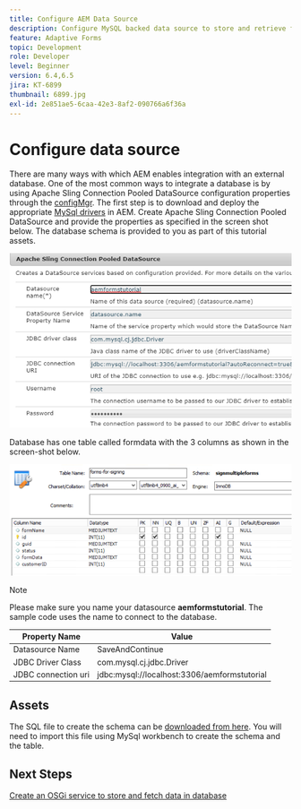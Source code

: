 ```yaml
---
title: Configure AEM Data Source
description: Configure MySQL backed data source to store and retrieve form data
feature: Adaptive Forms
topic: Development
role: Developer
level: Beginner
version: 6.4,6.5
jira: KT-6899
thumbnail: 6899.jpg
exl-id: 2e851ae5-6caa-42e3-8af2-090766a6f36a
---
```

# Configure data source

There are many ways with which AEM enables integration with an external database. One of the most common ways to integrate a database is by using Apache Sling Connection Pooled DataSource configuration properties through the [configMgr](http://localhost:4502/system/console/configMgr).
The first step is to download and deploy the appropriate [MySql drivers](https://mvnrepository.com/artifact/mysql/mysql-connector-java) in AEM.
Create Apache Sling Connection Pooled DataSource and provide the properties as specified in the screen shot below. The database schema is provided to you as part of this tutorial assets.

![data-source](assets/data-source.PNG)

Database has one table called formdata with the 3 columns as shown in the screen-shot below.

![data-base](assets/data-base.PNG) 


>[!NOTE]
>Please make sure you name your datasource **aemformstutorial**. The sample code uses the name to connect to the database.

| Property Name| Value |
| ------------------------|--------------------------------------- |
| Datasource Name| SaveAndContinue |
| JDBC Driver Class| com.mysql.cj.jdbc.Driver |
| JDBC connection uri| jdbc:mysql://localhost:3306/aemformstutorial |

## Assets

The SQL file to create the schema can be [downloaded from here](assets/sign-multiple-forms.sql). You will need to import this file using MySql workbench to create the schema and the table.

## Next Steps

[Create an OSGi service to store and fetch data in database](./create-osgi-service.md)
